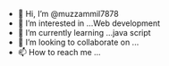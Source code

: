 - 👋 Hi, I’m @muzzammil7878
- 👀 I’m interested in ...Web development
- 🌱 I’m currently learning ...java script
- 💞️ I’m looking to collaborate on ...
- 📫 How to reach me ...

<!---
muzzammil7878/muzzammil7878 is a ✨ special ✨ repository because its `README.md` (this file) appears on your GitHub profile.
You can click the Preview link to take a look at your changes.
--->

